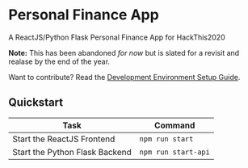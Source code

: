 # Personal Finance App
A ReactJS/Python Flask Personal Finance App for HackThis2020

**Note:** This has been abandoned _for now_ but is slated for a revisit and realase by the end of the year.

Want to contribute? Read the [Development Environment Setup Guide](https://github.com/techdev5521/personal-finance-app/blob/master/Dev%20Environment%20Setup%20Guide.md).

## Quickstart
Task|Command
-|-
Start the ReactJS Frontend|`npm run start`
Start the Python Flask Backend|`npm run start-api`
